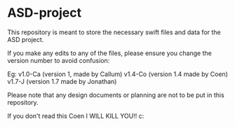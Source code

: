 # ASD-project

This repository is meant to store the necessary swift files and data for the ASD project.

If you make any edits to any of the files, please ensure you change the version number to avoid confusion:

Eg: v1.0-Ca (version 1, made by Callum)
    v1.4-Co (version 1.4 made by Coen)
    v1.7-J (version 1.7 made by Jonathan)

Please note that any design documents or planning are not to be put in this repository.

If you don't read this Coen I WILL KILL YOU!! c:
